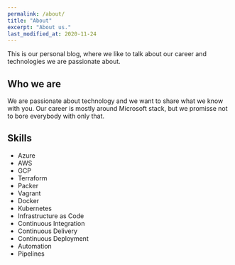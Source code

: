 ```yaml
---
permalink: /about/
title: "About"
excerpt: "About us."
last_modified_at: 2020-11-24
---
```


This is our personal blog, where we like to talk about our career and technologies we are passionate about.

## Who we are

We are passionate about technology and we want to share what we know with you. Our career is mostly around Microsoft stack, but we promisse not to bore everybody with only that.

## Skills

- Azure
- AWS
- GCP
- Terraform
- Packer
- Vagrant
- Docker
- Kubernetes
- Infrastructure as Code
- Continuous Integration
- Continuous Delivery
- Continuous Deployment
- Automation
- Pipelines
